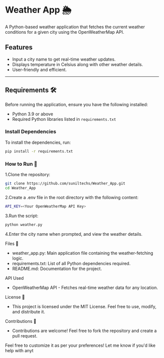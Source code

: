 # Weather App 🌦️

A Python-based weather application that fetches the current weather conditions for a given city using the OpenWeatherMap API.

## Features
- Input a city name to get real-time weather updates.
- Displays temperature in Celsius along with other weather details.
- User-friendly and efficient.

---

## Requirements 🛠️
Before running the application, ensure you have the following installed:
- Python 3.9 or above
- Required Python libraries listed in `requirements.txt`

### Install Dependencies
To install the dependencies, run:
```bash
pip install -r requirements.txt
```

### How to Run 🚀
1.Clone the repository:
```bash
git clone https://github.com/suniltechs/Weather_App.git
cd Weather_App
```
2.Create a .env file in the root directory with the following content:
```bash
API_KEY=<Your OpenWeatherMap API Key>
```
3.Run the script:
```bash
python weather.py
```
4.Enter the city name when prompted, and view the weather details.

Files 📂
- weather_app.py: Main application file containing the weather-fetching logic.
- requirements.txt: List of all Python dependencies required.
- README.md: Documentation for the project.

API Used
- OpenWeatherMap API - Fetches real-time weather data for any location.

License 📄
- This project is licensed under the MIT License. Feel free to use, modify, and distribute it.

Contributions 🤝
- Contributions are welcome! Feel free to fork the repository and create a pull request.

Feel free to customize it as per your preferences! Let me know if you'd like help with anyt


